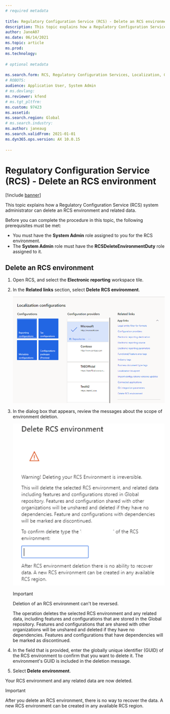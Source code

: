 ```yaml
---
# required metadata

title: Regulatory Configuration Service (RCS) - Delete an RCS environment
description: This topic explains how a Regulatory Configuration Service (RCS) system administrator can delete an RCS environment and related data.
author: JaneA07
ms.date: 06/14/2021
ms.topic: article
ms.prod: 
ms.technology: 

# optional metadata

ms.search.form: RCS, Regulatory Configuration Services, Localization, Global
# ROBOTS: 
audience: Application User, System Admin
# ms.devlang: 
ms.reviewer: kfend
# ms.tgt_pltfrm: 
ms.custom: 97423
ms.assetid: 
ms.search.region: Global
# ms.search.industry: 
ms.author: janeaug
ms.search.validFrom: 2021-01-01
ms.dyn365.ops.version: AX 10.0.15

---
```

# Regulatory Configuration Service (RCS) - Delete an RCS environment

[!include [banner](../includes/banner.md)]

This topic explains how a Regulatory Configuration Service (RCS) system administrator can delete an RCS environment and related data.

Before you can complete the procedure in this topic, the following prerequisites must be met:

- You must have the **System Admin** role assigned to you for the RCS environment.
- The **System Admin** role must have the **RCSDeleteEnvironmentDuty** role assigned to it.

## Delete an RCS environment

1. Open RCS, and select the **Electronic reporting** workspace tile.
2. In the **Related links** section, select **Delete RCS environment**.

    ![Delete RCS environment link in the Related links section](media/01_RCS-Delete-Environ-Related-Link.PNG)

3. In the dialog box that appears, review the messages about the scope of environment deletion.

    ![Messages in the Delete RCS environment dialog box](media/01_RCS-Delete-Environ-Msg_noGUID.PNG)

    > [!IMPORTANT]
    > Deletion of an RCS environment can't be reversed.
    >
    > The operation deletes the selected RCS environment and any related data, including features and configurations that are stored in the Global repository. Features and configurations that are shared with other organizations will be unshared and deleted if they have no dependencies. Features and configurations that have dependencies will be marked as discontinued.

4. In the field that is provided, enter the globally unique identifier (GUID) of the RCS environment to confirm that you want to delete it. The environment's GUID is included in the deletion message.
5. Select **Delete environment**.
	
Your RCS environment and any related data are now deleted.

> [!IMPORTANT]
> After you delete an RCS environment, there is no way to recover the data. A new RCS environment can be created in any available RCS region.
